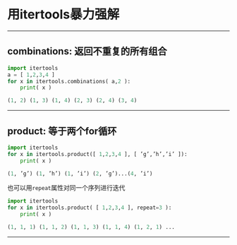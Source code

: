# 用itertools暴力强解  
-----

## combinations: 返回不重复的所有组合  
```py
import itertools
a = [ 1,2,3,4 ]
for x in itertools.combinations( a,2 ):
    print( x )    
```
```py
(1, 2) (1, 3) (1, 4) (2, 3) (2, 4) (3, 4)
```  
-----  
## product: 等于两个for循环
```py
import itertools
for x in itertools.product([ 1,2,3,4 ], [ ’g’,’h’,’i’ ]):
    print( x )
```
```py
(1, ’g’) (1, ’h’) (1, ’i’) (2, ’g’)...(4, ’i’)
```
也可以用`repeat`属性对同一个序列进行迭代
```py
import itertools
for x in itertools.product( [ 1,2,3,4 ], repeat=3 ):
    print( x )
```
```py
(1, 1, 1) (1, 1, 2) (1, 1, 3) (1, 1, 4) (1, 2, 1) ...
```
-----

